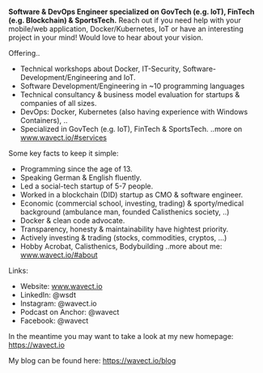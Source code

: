 **Software & DevOps Engineer specialized on GovTech (e.g. IoT), FinTech (e.g. Blockchain) & SportsTech.**
Reach out if you need help with your mobile/web application, Docker/Kubernetes, IoT or have an interesting project in your mind! Would love to hear about your vision.

Offering..
* Technical workshops about Docker, IT-Security, Software-Development/Engineering and IoT.
* Software Development/Engineering in ~10 programming languages
* Technical consultancy & business model evaluation for startups & companies of all sizes.
* DevOps: Docker, Kubernetes (also having experience with Windows Containers), ..
* Specialized in GovTech (e.g. IoT), FinTech & SportsTech.
..more on www.wavect.io/#services

Some key facts to keep it simple: 
* Programming since the age of 13.
* Speaking German & English fluently.
* Led a social-tech startup of 5-7 people.
* Worked in a blockchain (DID) startup as CMO & software engineer.
* Economic (commercial school, investing, trading) & sporty/medical background (ambulance man, founded Calisthenics society, ..)
* Docker & clean code advocate.
* Transparency, honesty & maintainability have hightest priority.
* Actively investing & trading (stocks, commodities, cryptos, ...)
* Hobby Acrobat, Calisthenics, Bodybuilding
..more about me: www.wavect.io/#about

Links: 
* Website: www.wavect.io
* LinkedIn: @wsdt
* Instagram: @wavect.io 
* Podcast on Anchor: @wavect
* Facebook: @wavect


In the meantime you may want to take a look at my new homepage: https://wavect.io

My blog can be found here: https://wavect.io/blog
